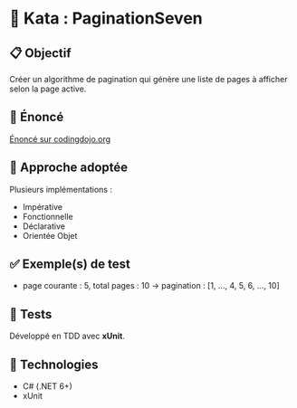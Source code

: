 ﻿# 🧪 Kata : PaginationSeven

## 📋 Objectif

Créer un algorithme de pagination qui génère une liste de pages à afficher selon la page active.

## 🔗 Énoncé

[Énoncé sur codingdojo.org](https://codingdojo.org/kata/PaginationSeven)

## 🧠 Approche adoptée

Plusieurs implémentations :
- Impérative
- Fonctionnelle
- Déclarative
- Orientée Objet

## ✅ Exemple(s) de test

- page courante : 5, total pages : 10 → pagination : [1, ..., 4, 5, 6, ..., 10]

## 🧪 Tests

Développé en TDD avec **xUnit**.

## 🧰 Technologies

- C# (.NET 6+)
- xUnit
